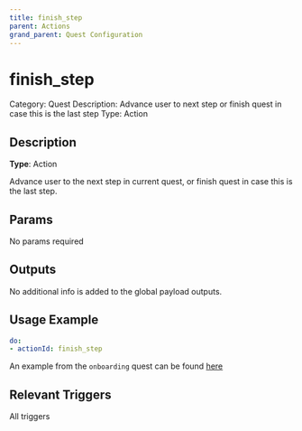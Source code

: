 ```yaml
---
title: finish_step
parent: Actions
grand_parent: Quest Configuration
---
```


# finish_step

Category: Quest
Description: Advance user to next step or finish quest in case this is the last step
Type: Action

## Description

**Type**: Action

Advance user to the next step in current quest, or finish quest in case this is the last step.

## Params

No params required

## Outputs

No additional info is added to the global payload outputs.

## Usage Example

```yaml
do:
- actionId: finish_step
```

An example from the `onboarding` quest can be found [here]

## Relevant Triggers

All triggers

[here]: https://github.com/trywilco/quest-onboarding/blob/main/steps/onboarding_accept_invite_generic.yml